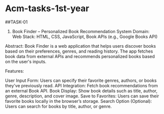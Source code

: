 # Acm-tasks-1st-year

##TASK-01
1. Book Finder – Personalized Book Recommendation System
Domain: Web
Stack: HTML, CSS, JavaScript, Book APIs (e.g., Google Books API)

Abstract: Book Finder is a web application that helps users discover books based on their preferences, genres, and reading history. The app fetches book data from external APIs and recommends personalized books based on the user's inputs.

Features:

User Input Form: Users can specify their favorite genres, authors, or books they've previously read.
API Integration: Fetch book recommendations from an external Book API.
Book Display: Show book details such as title, author, genre, description, and cover image.
Save to Favorites: Users can save their favorite books locally in the browser’s storage.
Search Option (Optional): Users can search for books by title, author, or genre.
